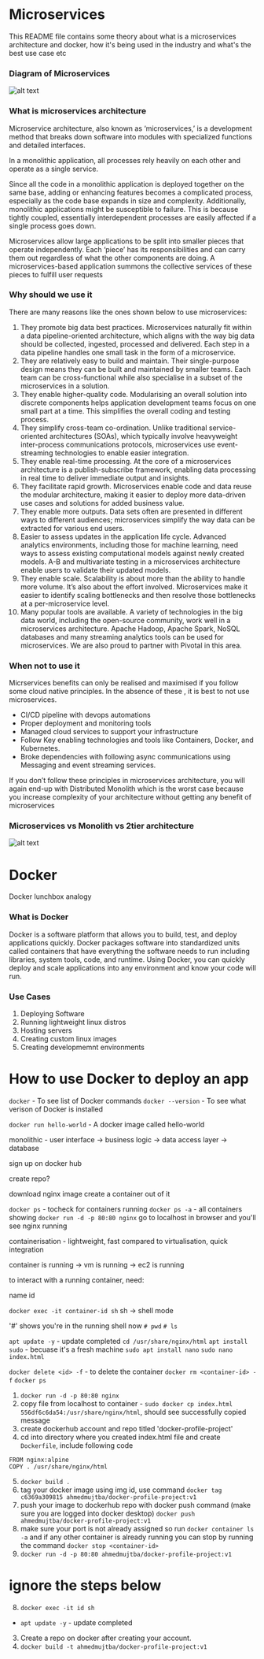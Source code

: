 # Microservices

This README file contains some theory about what is a microservices architecture and docker, how it's being used in the industry and what's the best use case etc

### Diagram of Microservices

![alt text](./assets/diagram-ms.png)

### What is microservices architecture

Microservice architecture, also known as ‘microservices,’ is a development method that breaks down software into modules with specialized functions and detailed interfaces.

In a monolithic application, all processes rely heavily on each other and operate as a single service.

Since all the code in a monolithic application is deployed together on the same base, adding or enhancing features becomes a complicated process, especially as the code base expands in size and complexity. Additionally, monolithic applications might be susceptible to failure. This is because tightly coupled, essentially interdependent processes are easily affected if a single process goes down.

Microservices allow large applications to be split into smaller pieces that operate independently. Each ‘piece’ has its responsibilities and can carry them out regardless of what the other components are doing. A microservices-based application summons the collective services of these pieces to fulfill user requests

### Why should we use it

There are many reasons like the ones shown below to use microservices:

1. They promote big data best practices. Microservices naturally fit within a data pipeline-oriented architecture, which aligns with the way big data should be collected, ingested, processed and delivered. Each step in a data pipeline handles one small task in the form of a microservice.
2. They are relatively easy to build and maintain. Their single-purpose design means they can be built and maintained by smaller teams. Each team can be cross-functional while also specialise in a subset of the microservices in a solution.
3. They enable higher-quality code. Modularising an overall solution into discrete components helps application development teams focus on one small part at a time. This simplifies the overall coding and testing process.
4. They simplify cross-team co-ordination. Unlike traditional service-oriented architectures (SOAs), which typically involve heavyweight inter-process communications protocols, microservices use event-streaming technologies to enable easier integration.
5. They enable real-time processing. At the core of a microservices architecture is a publish-subscribe framework, enabling data processing in real time to deliver immediate output and insights.
6. They facilitate rapid growth. Microservices enable code and data reuse the modular architecture, making it easier to deploy more data-driven use cases and solutions for added business value.
7. They enable more outputs. Data sets often are presented in different ways to different audiences; microservices simplify the way data can be extracted for various end users.
8. Easier to assess updates in the application life cycle. Advanced analytics environments, including those for machine learning, need ways to assess existing computational models against newly created models. A-B and multivariate testing in a microservices architecture enable users to validate their updated models.
9. They enable scale. Scalability is about more than the ability to handle more volume. It’s also about the effort involved. Microservices make it easier to identify scaling bottlenecks and then resolve those bottlenecks at a per-microservice level.
10. Many popular tools are available. A variety of technologies in the big data world, including the open-source community, work well in a microservices architecture. Apache Hadoop, Apache Spark, NoSQL databases and many streaming analytics tools can be used for microservices. We are also proud to partner with Pivotal in this area.

### When not to use it

Micrservices benefits can only be realised and maximised if you follow some cloud native principles. In the absence of these , it is best to not use microservices.

- CI/CD pipeline with devops automations
- Proper deployment and monitoring tools
- Managed cloud services to support your infrastructure
- Follow Key enabling technologies and tools like Containers, Docker, and Kubernetes.
- Broke dependencies with following async communications using Messaging and event streaming services.

If you don’t follow these principles in microservices architecture, you will again end-up with Distributed Monolith which is the worst case because you increase complexity of your architecture without getting any benefit of microservices

### Microservices vs Monolith vs 2tier architecture

![alt text](./assets/ms-vs-mono.jpeg)

# Docker

Docker lunchbox analogy

### What is Docker

Docker is a software platform that allows you to build, test, and deploy applications quickly. Docker packages software into standardized units called containers that have everything the software needs to run including libraries, system tools, code, and runtime. Using Docker, you can quickly deploy and scale applications into any environment and know your code will run.

### Use Cases

1. Deploying Software
2. Running lightweight linux distros
3. Hosting servers
4. Creating custom linux images
5. Creating developmemnt environments

# How to use Docker to deploy an app

`docker` - To see list of Docker commands
`docker --version` - To see what verison of Docker is installed

`docker run hello-world` - A docker image called hello-world

monolithic - user interface -> business logic -> data access layer -> database

sign up on docker hub

create repo?

download nginx image
create a container out of it

`docker ps` - tocheck for containers running
`docker ps -a` - all containers showing
`docker run -d -p 80:80 nginx`
go to localhost in browser and you'll see nginx running

containerisation - lightweight, fast compared to virtualisation, quick integration

container is running -> vm is running -> ec2 is running

to interact with a running container, need:

name
id

`docker exec -it container-id sh` sh -> shell mode

'#' shows you're in the running shell now
`# pwd`
`# ls`

`apt update -y` - update completed
`cd /usr/share/nginx/html`
`apt install sudo` - becuase it's a fresh machine
`sudo apt install nano`
`sudo nano index.html`

`docker delete <id> -f` - to delete the container
`docker rm <container-id> -f`
`docker ps`

1. `docker run -d -p 80:80 nginx`
2. copy file from localhost to container - `sudo docker cp index.html 556df6c6da54:/usr/share/nginx/html`, should see successfully copied message
3. create dockerhub account and repo titled 'docker-profile-project'
4. cd into directory where you created index.html file and create `Dockerfile`, include following code

```
FROM nginx:alpine
COPY . /usr/share/nginx/html
```

5. `docker build .`
6. tag your docker image using img id, use command `docker tag c6369a309815 ahmedmujtba/docker-profile-project:v1`
7. push your image to dockerhub repo with docker push command (make sure you are logged into docker desktop)
   `docker push ahmedmujtba/docker-profile-project:v1`
8. make sure your port is not already assigned so run `docker container ls -a` and if any other container is already running you can stop by running the command `docker stop <container-id>`
9. `docker run -d -p 80:80 ahmedmujtba/docker-profile-project:v1`

# ignore the steps below

8. `docker exec -it id sh`

- `apt update -y` - update completed

3. Create a repo on docker after creating your account.
4. `docker build -t ahmedmujtba/docker-profile-project:v1`
